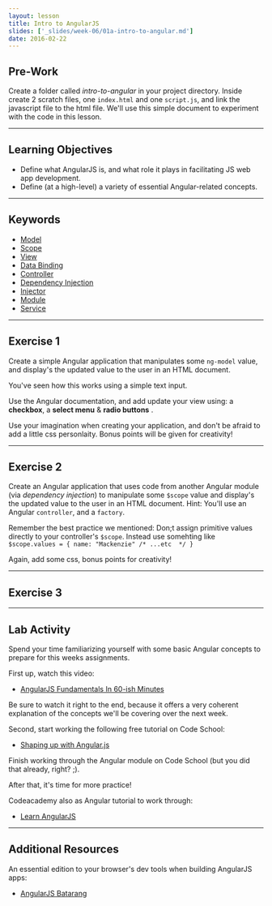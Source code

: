 ```yaml
---
layout: lesson
title: Intro to AngularJS
slides: ['_slides/week-06/01a-intro-to-angular.md']
date: 2016-02-22
---
```


## Pre-Work

Create a folder called *intro-to-angular* in your project directory.
Inside create 2 scratch files, one `index.html` and one `script.js`, and link the javascript file to the html file. 
We'll use this simple document to experiment with the code in this lesson.

---

## Learning Objectives

- Define what AngularJS is, and what role it plays in facilitating JS web app development.
- Define (at a high-level) a variety of essential Angular-related concepts.

---

## Keywords

- [Model](https://docs.angularjs.org/guide/concepts#model)
- [Scope](https://docs.angularjs.org/guide/concepts#scope)
- [View](https://docs.angularjs.org/guide/concepts#view)
- [Data Binding](https://docs.angularjs.org/guide/concepts#databinding)
- [Controller](https://docs.angularjs.org/guide/concepts#controller)
- [Dependency Injection](https://docs.angularjs.org/guide/concepts#di)
- [Injector](https://docs.angularjs.org/guide/concepts#injector)
- [Module](https://docs.angularjs.org/guide/concepts#module)
- [Service](https://docs.angularjs.org/guide/concepts#service)

---

## Exercise 1

Create a simple Angular application that manipulates some `ng-model` value, and display's the updated value to the user in an HTML document.

You've seen how this works using a simple text input. 

Use the Angular documentation, and add update your view using: a **checkbox**, a **select menu** & **radio buttons** .

Use your imagination when creating your application, and don't be afraid to add a little css personlaity. Bonus points will be given for creativity!

---

## Exercise 2

Create an Angular application that uses code from another Angular module (via *dependency injection*) to manipulate some `$scope` value and display's the updated value to the user in an HTML document. Hint: You'll use an Angular `controller`, and a `factory`.

Remember the best practice we mentioned: Don;t assign primitive values directly to your controller's `$scope`. 
Instead use somehting like `$scope.values = { name: "Mackenzie" /* ...etc  */ }`

Again, add some css, bonus points for creativity!

---

## Exercise 3

---

## Lab Activity

Spend your time familiarizing yourself with some basic Angular concepts to prepare for this weeks assignments.

First up, watch this video:

- [AngularJS Fundamentals In 60-ish Minutes](https://www.youtube.com/watch?v=i9MHigUZKEM)

Be sure to watch it right to the end, because it offers a very coherent explanation of the concepts we'll be covering over the next week.

Second, start working the following free tutorial on Code School:

- [Shaping up with Angular.js](https://www.codeschool.com/courses/shaping-up-with-angular-js)

Finish working through the Angular module on Code School (but you did that already, right? ;).

After that, it's time for more practice!

Codeacademy also as Angular tutorial to work through:

- [Learn AngularJS](https://www.codecademy.com/en/courses/learn-angularjs)

---

## Additional Resources

An essential edition to your browser's dev tools when building AngularJS apps:

- [AngularJS Batarang](https://chrome.google.com/webstore/detail/angularjs-batarang/ighdmehidhipcmcojjgiloacoafjmpfk?hl=en)
